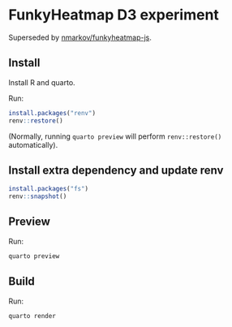 # FunkyHeatmap D3 experiment

Superseded by [nmarkov/funkyheatmap-js](https://github.com/mxposed/funkyheatmap-js).

## Install

Install R and quarto.

Run:

```R
install.packages("renv")
renv::restore()
```

(Normally, running `quarto preview` will perform `renv::restore()` automatically).

## Install extra dependency and update renv

```R
install.packages("fs")
renv::snapshot()
```

## Preview

Run:

```bash
quarto preview
```

## Build

Run:

```bash
quarto render
```